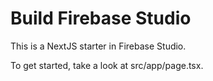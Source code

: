 # Build Firebase Studio

This is a NextJS starter in Firebase Studio.

To get started, take a look at src/app/page.tsx.
